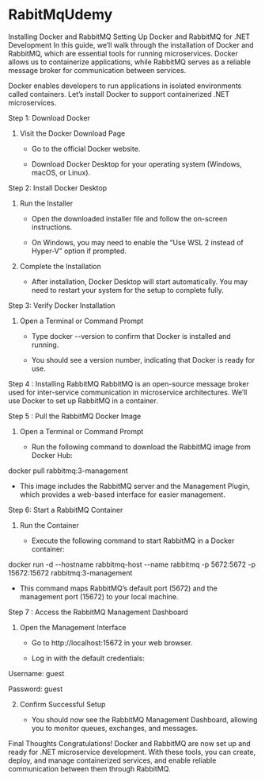 # RabitMqUdemy

Installing Docker and RabbitMQ
Setting Up Docker and RabbitMQ for .NET Development
In this guide, we’ll walk through the installation of Docker and RabbitMQ, which are essential tools for running microservices. Docker allows us to containerize applications, while RabbitMQ serves as a reliable message broker for communication between services.

Docker enables developers to run applications in isolated environments called containers. Let’s install Docker to support containerized .NET microservices.

Step 1: Download Docker
1. Visit the Docker Download Page

   - Go to the official Docker website.

   - Download Docker Desktop for your operating system (Windows, macOS, or Linux).

Step 2: Install Docker Desktop
1. Run the Installer

   - Open the downloaded installer file and follow the on-screen instructions.

   - On Windows, you may need to enable the “Use WSL 2 instead of Hyper-V” option if prompted.

2. Complete the Installation

   - After installation, Docker Desktop will start automatically. You may need to restart your system for the setup to complete fully.

Step 3: Verify Docker Installation
1. Open a Terminal or Command Prompt

   - Type docker --version to confirm that Docker is installed and running.

   - You should see a version number, indicating that Docker is ready for use.

Step 4 : Installing RabbitMQ
RabbitMQ is an open-source message broker used for inter-service communication in microservice architectures. We’ll use Docker to set up RabbitMQ in a container.

Step 5 : Pull the RabbitMQ Docker Image
1. Open a Terminal or Command Prompt

   - Run the following command to download the RabbitMQ image from Docker Hub:

docker pull rabbitmq:3-management
   - This image includes the RabbitMQ server and the Management Plugin, which provides a web-based interface for easier management.

Step 6: Start a RabbitMQ Container
1. Run the Container

   - Execute the following command to start RabbitMQ in a Docker container:

docker run -d --hostname rabbitmq-host --name rabbitmq -p 5672:5672 -p 15672:15672 rabbitmq:3-management
   - This command maps RabbitMQ’s default port (5672) and the management port (15672) to your local machine.

Step 7 : Access the RabbitMQ Management Dashboard
1. Open the Management Interface

   - Go to http://localhost:15672 in your web browser.

   - Log in with the default credentials:

Username: guest

Password: guest

2. Confirm Successful Setup

   - You should now see the RabbitMQ Management Dashboard, allowing you to monitor queues, exchanges, and messages.

Final Thoughts
Congratulations! Docker and RabbitMQ are now set up and ready for .NET microservice development. With these tools, you can create, deploy, and manage containerized services, and enable reliable communication between them through RabbitMQ.

